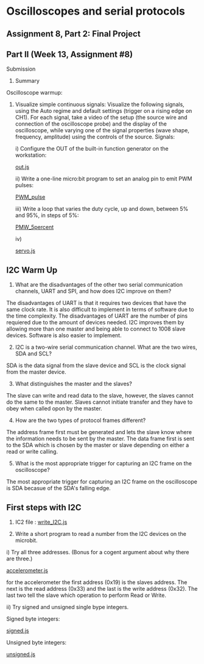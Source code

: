 # Oscilloscopes and serial protocols

## Assignment 8, Part 2: Final Project

## Part II (Week 13, Assignment #8)

Submission

1. Summary

Oscilloscope warmup:

1) Visualize simple continuous signals:
Visualize the following signals, using the Auto regime and default settings (trigger on a rising edge on CH1). For each signal, take a video of the setup (the source wire and connection of the oscilloscope probe) and the display of the oscilloscope, while varying one of the signal properties (wave shape, frequency, amplitude) using the controls of the source. Signals:
  
  
    i) Configure the OUT of the built-in function generator on the workstation:
        
   [out.js](out.js)
    
    ii) Write a one-line micro:bit program to set an analog pin to emit PWM pulses:
    
   [PWM_pulse](PWM_pulse)
    
    iii) Write a loop that varies the duty cycle, up and down, between 5% and 95%, in steps of 5%:
    
   [PMW_5percent](PMW_5percent)
   
   iv) 
   
   [servo.js](servo.js)
        
    
## I2C Warm Up

  1. What are the disadvantages of the other two serial communication channels, UART and SPI, and how does I2C improve on         them?
    
The disadvantages of UART is that it requires two devices that have the same clock rate.  It is also difficult to     implement in terms of software due to the time complexity. The disadvantages of UART are the number of pins requiered due to  the amount of devices needed. I2C improves them by allowing more than one master and being able to connect to 1008 slave devices. Software is also easier to implement.

2. I2C is a two-wire serial communication channel. What are the two wires, SDA and SCL?

SDA is the data signal from the slave device and SCL is the clock signal from the master device.

3. What distinguishes the master and the slaves?

The slave can write and read data to the slave, however, the slaves cannot do the same to the master.  Slaves cannot initiate transfer and they have to obey when called opon by the master.

4. How are the two types of protocol frames different?

The address frame first must be generated and lets the slave know where the information needs to be sent by the master.  The data frame first is sent to the SDA which is chosen by the master or slave depending on either a read or write calling.

5. What is the most appropriate trigger for capturing an I2C frame on the oscilloscope?

The most appropriate trigger for capturing an I2C frame on the oscilloscope is SDA becasue of the SDA's falling edge.

## First steps with I2C

1. IC2 file : [write_I2C.js](write_I2C.js)

2. Write a short program to read a number from the I2C devices on the microbit.

  i)  Try all three addresses. (Bonus for a cogent argument about why there are three.)
 
 [accelerometer.js](accelerometer)

  for the accelerometer the first address (0x19) is the slaves address. The next is the read address (0x33) and the last is         the write address (0x32). The last two tell the slave which operation to perform Read or Write.
  
 
  ii) Try signed and unsigned single bype integers.
  
  Signed byte integers:
  
  [signed.js](signed.js)
  
  
  Unsigned byte integers:
  
  [unsigned.js](unsigned.js)
  









